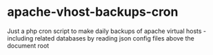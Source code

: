 # apache-vhost-backups-cron
Just a php cron script to make daily backups of apache virtual hosts - including related databases by reading json config files above the document root
